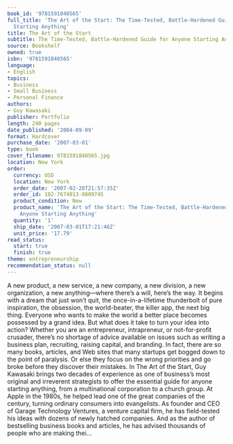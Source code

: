 ```yaml
---
book_id: '9781591840565'
full_title: 'The Art of the Start: The Time-Tested, Battle-Hardened Guide for Anyone
  Starting Anything'
title: The Art of the Start
subtitle: The Time-Tested, Battle-Hardened Guide for Anyone Starting Anything
source: Bookshelf
owned: true
isbn: '9781591840565'
language:
- English
topics:
- Business
- Small Business
- Personal Finance
authors:
- Guy Kawasaki
publisher: Portfolio
length: 240 pages
date_published: '2004-09-09'
format: Hardcover
purchase_date: '2007-03-01'
type: book
cover_filename: 9781591840565.jpg
location: New York
order:
  currency: USD
  location: New York
  order_date: '2007-02-28T21:57:35Z'
  order_id: 102-7674013-9809745
  product_condition: New
  product_name: 'The Art of the Start: The Time-Tested, Battle-Hardened Guide for
    Anyone Starting Anything'
  quantity: '1'
  ship_date: '2007-03-01T17:21:46Z'
  unit_price: '17.79'
read_status:
  start: true
  finish: true
theme: entrepreneurship
recommendation_status: null
---
```

A new product, a new service, a new company, a new division, a new organization, a new anything—where there’s a will, here’s the way.
It begins with a dream that just won’t quit, the once-in-a-lifetime thunderbolt of pure inspiration, the obsession, the world-beater, the killer app, the next big thing. Everyone who wants to make the world a better place becomes possessed by a grand idea.
But what does it take to turn your idea into action?
Whether you are an entrepreneur, intrapreneur, or not-for-profit crusader, there’s no shortage of advice available on issues such as writing a business plan, recruiting, raising capital, and branding. In fact, there are so many books, articles, and Web sites that many startups get bogged down to the point of paralysis. Or else they focus on the wrong priorities and go broke before they discover their mistakes.
In The Art of the Start, Guy Kawasaki brings two decades of experience as one of business’s most original and irreverent strategists to offer the essential guide for anyone starting anything, from a multinational corporation to a church group. At Apple in the 1980s, he helped lead one of the great companies of the century, turning ordinary consumers into evangelists. As founder and CEO of Garage Technology Ventures, a venture capital firm, he has field-tested his ideas with dozens of newly hatched companies. And as the author of bestselling business books and articles, he has advised thousands of people who are making thei...

